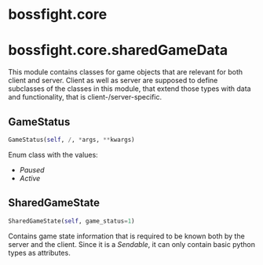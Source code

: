 <h1 id="bossfight.core">bossfight.core</h1>


<h1 id="bossfight.core.sharedGameData">bossfight.core.sharedGameData</h1>


This module contains classes for game objects that are relevant for both client and server.
Client as well as server are supposed to define subclasses of the classes in this module,
that extend those types with data and functionality, that is client-/server-specific.

<h2 id="bossfight.core.sharedGameData.GameStatus">GameStatus</h2>

```python
GameStatus(self, /, *args, **kwargs)
```

Enum class with the values:
- *Paused*
- *Active*

<h2 id="bossfight.core.sharedGameData.SharedGameState">SharedGameState</h2>

```python
SharedGameState(self, game_status=1)
```

Contains game state information that is required to be known both by the server and the client.
Since it is a *Sendable*, it can only contain basic python types as attributes.

